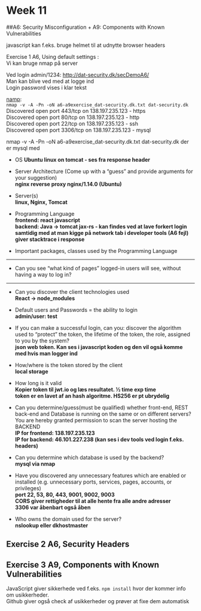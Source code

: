 # Week 11  

##A6: Security Misconfiguration + A9: Components with Known Vulnerabilities  
 

javascript kan f.eks. bruge helmet til at udnytte browser headers  

Exercise 1 A6, Using default settings
:  
Vi kan bruge nmap på server  

Ved login admin/1234:
http://dat-security.dk/secDemoA6/  
Man kan blive ved med at logge ind  
Login password vises i klar tekst  

[namp](a6-a9exercise_dat-security.dk.txt):  
`nmap -v -A -Pn -oN a6-a9exercise_dat-security.dk.txt dat-security.dk`  
Discovered open port 443/tcp on 138.197.235.123 - https  
Discovered open port 80/tcp on 138.197.235.123 - http  
Discovered open port 22/tcp on 138.197.235.123 - ssh  
Discovered open port 3306/tcp on 138.197.235.123 - mysql  

nmap -v -A -Pn -oN a6-a9exercise_dat-security.dk.txt dat-security.dk
der er mysql med  

 * OS
 **Ubuntu linux on tomcat - ses fra response header**  
 * Server Architecture (Come up with a “guess” and provide arguments for your suggestion)  
 **nginx reverse proxy nginx/1.14.0 (Ubuntu)**  
 * Server(s)  
 **linux, Nginx, Tomcat**  
 
 * Programming Language  
 **frontend: react javascript**  
 **backend: Java -> tomcat jax-rs - kan findes ved at lave forkert login samtidig med at man kigge på network tab i developer tools (A6 fejl) giver stacktrace i response**  
 
 * Important packages, classes used by the Programming Language  
 ****  

 * Can you see “what kind of pages” logged-in users will see, without having a way to log in?  
 ****  
 
 * Can you discover the client technologies used  
**React -> node_modules**  

 * Default users and Passwords = the ability to login  
 **admin/user: test**  
 
 * If you can make a successful login, can you: discover the algorithm used to “protect” the token, the lifetime of the token, the role, assigned to you by the system?  
 **json web token. Kan ses i javascript koden og den vil også komme med hvis man logger ind**  

 * How/where is the token stored by the client   
 **local storage**  

 * How long is it valid  
 **Kopier token til jwt.io og læs resultatet. ½ time exp time  
  token er en lavet af an hash algoritme. HS256 er pt ubrydelig**  

 * Can you determine/guess(must be qualified) whether front-end, REST back-end and Database is running on the same or on different servers?  
You are hereby granted permission to scan the server hosting the BACKEND  
 **IP for frontend: 138.197.235.123  
 IP for backend: 46.101.227.238 (kan ses i dev tools ved login f.eks.  headers)**  

 * Can you determine which database is used by the backend?  
 **mysql via nmap**  

 * Have you discovered any unnecessary features which are enabled or installed (e.g. unnecessary ports, services, pages, accounts, or privileges)  
 **port 22, 53, 80, 443, 9001, 9002, 9003**  
**CORS giver rettigheder til at alle hente fra alle andre adresser**  
**3306 var åbenbart også åben**  
 
 * Who owns the domain used for the server?    
 **nslookup eller dkhostmaster**  

## Exercise 2 A6, Security Headers  

 

## Exercise 3 A9, Components with Known Vulnerabilities  
JavaScript giver sikkerhede ved f.eks. `npm install` hvor der kommer info om usikkerheder.  
Github giver også check af usikkerheder og prøver at fixe dem automatisk  








